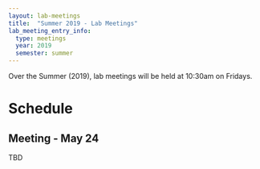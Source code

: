 ```yaml
---
layout: lab-meetings
title:  "Summer 2019 - Lab Meetings"
lab_meeting_entry_info:
  type: meetings
  year: 2019
  semester: summer
---
```


Over the Summer (2019), lab meetings will be held at 10:30am on Fridays.

# Schedule

## Meeting - May 24

TBD